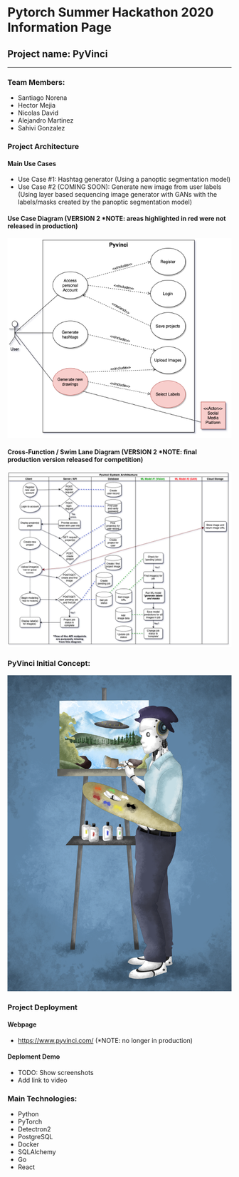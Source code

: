 # Pytorch Summer Hackathon 2020 Information Page

## Project name: PyVinci
---------------------------------------------------------------------------------------

### Team Members:
- Santiago Norena
- Hector Mejia
- Nicolas David
- Alejandro Martinez
- Sahivi Gonzalez

### Project Architecture

#### Main Use Cases
- Use Case #1: Hashtag generator (Using a panoptic segmentation model)
- Use Case #2 (COMING SOON):  Generate new image from user labels (Using layer based sequencing image generator with GANs with the labels/masks created by the panoptic segmentation model)

#### Use Case Diagram (VERSION 2 *NOTE: areas highlighted in red were not released in production)

![use case diagram](architecture/UML-Diagrams/version-2/UseCaseDiagram-PytorchHackaton.png)

#### Cross-Function / Swim Lane Diagram (VERSION 2 *NOTE: final production version released for competition)

![cross-function / swim lane diagram](architecture/UML-Diagrams/version-2/Cross-funtional_SwimlaneDiagram-PyTorchHackathon.png)

### PyVinci Initial Concept:

![PyVinci Initial(use case #2)](client/pyvinci_final.png)

### Project Deployment

#### Webpage
- https://www.pyvinci.com/ (*NOTE: no longer in production)


#### Deploment Demo
- TODO: Show screenshots
- Add link to video


### Main Technologies:
- Python
- PyTorch
- Detectron2
- PostgreSQL
- Docker
- SQLAlchemy
- Go
- React
